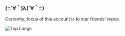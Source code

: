 ### (=´∀｀)λ(´∀｀=)
  
Currently, focus of this account is to star friends' repos.  

<!--- However, welcome to follow [@raptazure](https://github.com/raptazure). Thanks a lot! XD -->

![Top Langs](https://github-readme-stats.vercel.app/api/top-langs/?username=raptazure&langs_count=8&layout=compact&hide=html,javascript)
